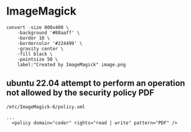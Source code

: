 # ImageMagick

```
convert -size 800x400 \
    -background '#88aaff' \
    -border 10 \
    -bordercolor '#224499' \
    -gravity center \
    -fill black \
    -pointsize 50 \
    label:"Created by ImageMagick" image.png
```

## ubuntu 22.04 attempt to perform an operation not allowed by the security policy PDF

`/etc/ImageMagick-6/policy.xml`

```
...
  <policy domain="coder" rights="read | write" pattern="PDF" />
```
